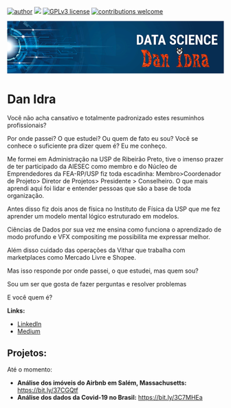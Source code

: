 [![author](https://img.shields.io/badge/author-Dan_Idra-red.svg)](https://www.linkedin.com/in/carlosfab) [![](https://img.shields.io/badge/python-3.7+-blue.svg)](https://www.python.org/downloads/release/python-365/) [![GPLv3 license](https://img.shields.io/badge/License-GPLv3-blue.svg)](http://perso.crans.org/besson/LICENSE.html) [![contributions welcome](https://img.shields.io/badge/contributions-welcome-brightgreen.svg?style=flat)](https://github.com/carlosfab/data_science/issues)

<p align="center">
  <img src="bannerr.png" >
</p>

# Dan Idra


Você não acha cansativo e totalmente padronizado estes resuminhos profissionais?

Por onde passei? O que estudei? Ou quem de fato eu sou? Você se conhece o suficiente pra dizer quem é? Eu me conheço.

Me formei em Administração na USP de Ribeirão Preto, tive o imenso prazer de ter participado da AIESEC como membro e do Núcleo de Emprendedores da FEA-RP/USP fiz toda escadinha: Membro>Coordenador de Projeto> Diretor de Projetos> Presidente > Conselheiro. O que mais aprendi aqui foi lidar e entender pessoas que são a base de toda organização.

Antes disso fiz dois anos de física no Instituto de Física da USP que me fez aprender um modelo mental lógico estruturado em modelos.

Ciências de Dados por sua vez me ensina como funciona o aprendizado de modo profundo e VFX compositing me possibilita me expressar melhor.

Além disso cuidado das operações da Vithar que trabalha com marketplaces como Mercado Livre e Shopee.

Mas isso responde por onde passei, o que estudei, mas quem sou?

Sou um ser que gosta de fazer perguntas e resolver problemas

E você quem é?

**Links:**

* [LinkedIn](https://www.linkedin.com/in/danidra/)
* [Medium](https://medium.com/@idra/)


## Projetos:
Até o momento:

* **Análise dos imóveis do Airbnb em Salém, Massachusetts:** https://bit.ly/37CGQtf
* **Análise dos dados da Covid-19 no Brasil:** https://bit.ly/3C7MHEa

